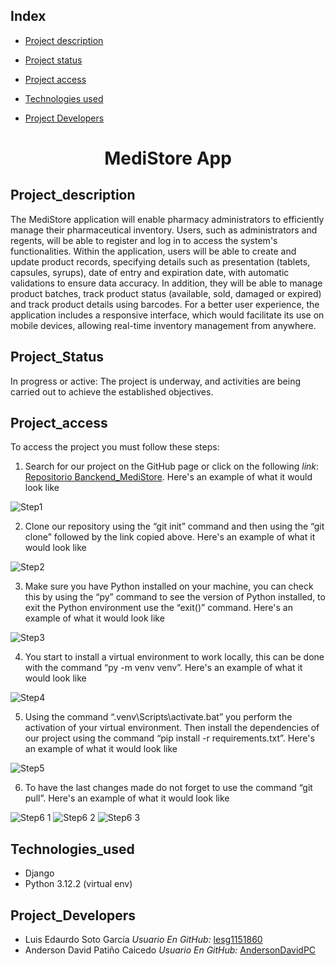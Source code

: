 ## Index

* [Project description](#Project_description)

* [Project status](#Project_Status)

* [Project access](#Project_access)

* [Technologies used](#Technologies_used)

* [Project Developers](#Project_Developers)

<h1 align="center">MediStore App</h1>

## Project_description

The MediStore application will enable pharmacy administrators to efficiently manage their pharmaceutical inventory. Users, such as administrators and regents, will be able to register and log in to access the system's functionalities. Within the application, users will be able to create and update product records, specifying details such as presentation (tablets, capsules, syrups), date of entry and expiration date, with automatic validations to ensure data accuracy. In addition, they will be able to manage product batches, track product status (available, sold, damaged or expired) and track product details using barcodes. For a better user experience, the application includes a responsive interface, which would facilitate its use on mobile devices, allowing real-time inventory management from anywhere.

## Project_Status

In progress or active: The project is underway, and activities are being carried out to achieve the established objectives.

## Project_access

To access the project you must follow these steps: 

1. Search for our project on the GitHub page or click on the following *link*: [Repositorio Banckend_MediStore](https://github.com/lesg1151860/Backend_Medistore). Here's an example of what it would look like
   
![Step1](https://github.com/user-attachments/assets/018108a9-8b89-4fdc-96ea-cf02868556a9)

2. Clone our repository using the “git init” command and then using the “git clone” followed by the link copied above. Here's an example of what it would look like
   
![Step2](https://github.com/user-attachments/assets/56cdd47e-9f29-49ad-9be5-0b0bf12f2e4f)

3. Make sure you have Python installed on your machine, you can check this by using the “py” command to see the version of Python installed, to exit the Python environment use the “exit()” command. Here's an example of what it would look like

![Step3](https://github.com/user-attachments/assets/7f60a4ff-61dc-4460-9501-e915489f28d8)

4. You start to install a virtual environment to work locally, this can be done with the command “py -m venv venv”. Here's an example of what it would look like

![Step4](https://github.com/user-attachments/assets/fb1ff629-9a6e-40e5-8893-2041e6c990dc)

5. Using the command “.venv\Scripts\activate.bat” you perform the activation of your virtual environment. Then install the dependencies of our project using the command “pip install -r requirements.txt”. Here's an example of what it would look like

![Step5](https://github.com/user-attachments/assets/a60ef148-628e-4bbe-a71d-42db89d08c7e)

6. To have the last changes made do not forget to use the command “git pull”. Here's an example of what it would look like

![Step6 1](https://github.com/user-attachments/assets/c615e1fc-dd08-4c79-8730-c426b62cdb17)
![Step6 2](https://github.com/user-attachments/assets/36e5dd19-a067-499e-b24a-10abfdcaa4bb)
![Step6 3](https://github.com/user-attachments/assets/cb2c9946-af46-4dd7-a848-062804f61615)

## Technologies_used

* Django
* Python 3.12.2 (virtual env)

## Project_Developers

- Luis Edaurdo Soto García 
    *Usuario En GitHub:* [lesg1151860](https://github.com/lesg1151860)
- Anderson David Patiño Caicedo
    *Usuario En GitHub:* [AndersonDavidPC](https://github.com/AndersonDavidPC)
